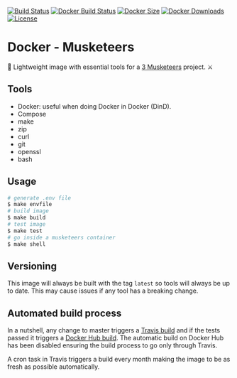 [![Build Status][linkBadgeTravisBuildStatus]][linkTravisMusketeers]
[![Docker Build Status][linkBadgeDockerBuildStatus]][linkDockerHubMusketeers]
[![Docker Size][linkBadgeDockerSize]][linkDockerHubMusketeers]
[![Docker Downloads][linkBadgeDockerDownloads]][linkDockerHubMusketeers]
[![License](https://img.shields.io/dub/l/vibe-d.svg)](LICENSE)

# Docker - Musketeers

🐳 Lightweight image with essential tools for a [3 Musketeers][link3Musketeers] project. ⚔️

## Tools

- Docker: useful when doing Docker in Docker (DinD).
- Compose
- make
- zip
- curl
- git
- openssl
- bash

## Usage

```bash
# generate .env file
$ make envfile
# build image
$ make build
# test image
$ make test
# go inside a musketeers container
$ make shell
```

## Versioning

This image will always be built with the tag `latest` so tools will always be up to date. This may cause issues if any tool has a breaking change.

## Automated build process

In a nutshell, any change to master triggers a [Travis build][linkTravisMusketeers] and if the tests passed it triggers a [Docker Hub build][linkDockerHubMusketeers]. The automatic build on Docker Hub has been disabled ensuring the build process to go only through Travis.

A cron task in Travis triggers a build every month making the image to be as fresh as possible automatically.


[linkDockerHubMusketeers]: https://hub.docker.com/r/flemay/musketeers
[linkTravisMusketeers]: https://travis-ci.org/flemay/3musketeers
[link3Musketeers]: https://3musketeers.io

[linkBadgeTravisBuildStatus]: https://travis-ci.org/flemay/docker-musketeers.svg?branch=master
[linkBadgeDockerSize]: https://images.microbadger.com/badges/image/flemay/musketeers.svg
[linkBadgeDockerDownloads]:https://img.shields.io/docker/pulls/flemay/musketeers.svg
[linkBadgeDockerBuildStatus]: https://img.shields.io/docker/build/flemay/musketeers.svg